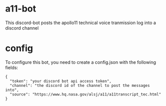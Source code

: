 # a11-bot
This discord-bot posts the apollo11 technical voice tranmission log into a discord channel
# config
To configure this bot, you need to create a config.json with the following fields:
```
{
  "token": "your discord bot api access token",
  "channel": "the discord id of the channel to post the messages into",
  "source": "https://www.hq.nasa.gov/alsj/a11/a11transcript_tec.html"
}
```

